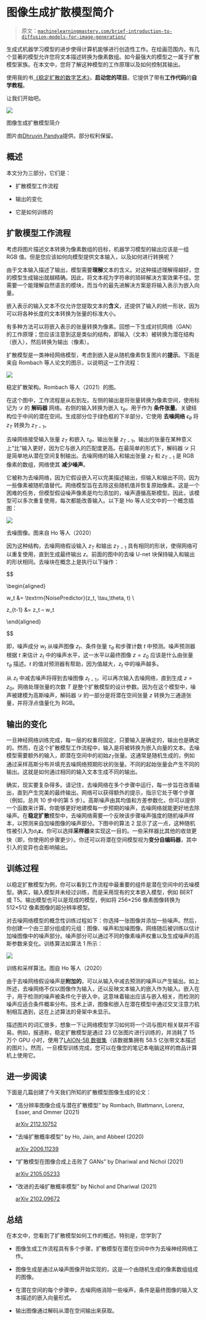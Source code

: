 # 图像生成扩散模型简介

> 原文：[`machinelearningmastery.com/brief-introduction-to-diffusion-models-for-image-generation/`](https://machinelearningmastery.com/brief-introduction-to-diffusion-models-for-image-generation/)

生成式机器学习模型的进步使得计算机能够进行创造性工作。在绘画范围内，有几个显著的模型允许您将文本描述转换为像素数组。如今最强大的模型之一属于扩散模型家族。在本文中，您将了解这种模型的工作原理以及如何控制其输出。

使用我的书[《稳定扩散的数字艺术》](https://machinelearningmastery.com/mastering-digital-art-with-stable-diffusion/)，**启动您的项目**。它提供了带有**工作代码**的**自学教程**。

让我们开始吧。

![](img/0f3ef41aa2051eaf506a110b6bc983fe.png)

图像生成扩散模型简介

图片由[Dhruvin Pandya](https://unsplash.com/photos/a-mountain-covered-in-snow-under-a-cloudy-sky-IXSnNQZ8ufY)提供。部分权利保留。

## 概述

本文分为三部分，它们是：

+   扩散模型工作流程

+   输出的变化

+   它是如何训练的

## 扩散模型工作流程

考虑将图片描述文本转换为像素数组的目标，机器学习模型的输出应该是一组 RGB 值。但是您应该如何向模型提供文本输入，以及如何进行转换呢？

由于文本输入描述了输出，模型需要**理解**文本的含义。对这种描述理解得越好，您的模型生成输出就越精确。因此，将文本视为字符串的琐碎解决方案效果不佳。您需要一个能理解自然语言的模块，而当今的最先进解决方案是将输入表示为嵌入向量。

嵌入表示的输入文本不仅允许您提取文本的**含义**，还提供了输入的统一形状，因为可以将各种长度的文本转换为张量的标准大小。

有多种方法可以将嵌入表示的张量转换为像素。回想一下生成对抗网络（GAN）的工作原理；您应该注意到这是类似的结构，即输入（文本）被转换为潜在结构（嵌入），然后转换为输出（像素）。

扩散模型是一类神经网络模型，考虑到嵌入是从随机像素恢复图片的**提示**。下面是来自 Rombach 等人论文的图示，以说明这一工作流程：

![](img/4b5e0eec24a9e8aca0e6b3943b472e8a.png)

稳定扩散架构。Rombach 等人（2021）的图。

在这个图中，工作流程是从右到左。左侧的输出是将张量转换为像素空间，使用标记为 $\mathcal{D}$ 的 **解码器** 网络。右侧的输入转换为嵌入 $\tau_\theta$，用于作为 **条件张量**。关键结构位于中间的潜在空间。生成部分位于绿色框的下半部分，它使用 **去噪网络** $\epsilon_\theta$ 将 $z_T$ 转换为 $z_{T-1}$。

去噪网络接受输入张量 $z_T$ 和嵌入 $\tau_\theta$，输出张量 $z_{T-1}$。输出的张量在某种意义上“比”输入更好，因为它与嵌入的匹配度更高。在最简单的形式下，解码器 $\mathcal{D}$ 只是简单地从潜在空间复制输出。去噪网络的输入和输出张量 $z_T$ 和 $z_{T-1}$ 是 RGB 像素的数组，网络使其 **减少噪声**。

它被称为去噪网络，因为它假设嵌入可以完美描述输出，但输入和输出不同，因为一些像素被随机值替代。网络模型旨在去除这些随机值并恢复原始像素。这是一个困难的任务，但模型假设噪声像素是均匀添加的，噪声遵循高斯模型。因此，该模型可以多次重复使用，每次都能改善输入。以下是 Ho 等人论文中的一个概念插图：

![](img/22e279186296f5fb5e2121014a67a000.png)

去噪图像。图来自 Ho 等人（2020）

因为这种结构，去噪网络假设输入 $z_T$ 和输出 $z_{T-1}$ 具有相同的形状，使得网络可以重复使用，直到生成最终输出 $z$。前面的图中的去噪 U-net 块保持输入和输出的形状相同。去噪块在概念上是执行以下操作：

$$

\begin{aligned}

w_t &= \textrm{NoisePredictor}(z_t, \tau_\theta, t) \\

z_{t-1} &= z_t – w_t

\end{aligned}

$$

即，噪声成分 $w_t$ 从噪声图像 $z_t$、条件张量 $\tau_\theta$ 和步骤计数 $t$ 中预测。噪声预测器根据 $t$ 来估计 $z_t$ 中的噪声水平，这一水平以最终图像 $z=z_0$ 应该是什么由张量 $\tau_\theta$ 描述。$t$ 的值对预测器有帮助，因为值越大，$z_t$ 中的噪声越多。

从 $z_t$ 中减去噪声将得到去噪图像 $z_{t-1}$，可以再次输入去噪网络，直到生成 $z=z_0$。网络处理张量的次数 $T$ 是整个扩散模型的设计参数。因为在这个模型中，噪声被建模为高斯噪声，解码器 $\mathcal{D}$ 的一部分是将潜在空间张量 $z$ 转换为三通道张量，并将浮点值量化为 RGB。

## 输出的变化

一旦神经网络训练完成，每一层的权重将固定，只要输入是确定的，输出也是确定的。然而，在这个扩散模型工作流程中，输入是将被转换为嵌入向量的文本。去噪模型需要额外的输入，即潜在空间中的初始$z_T$张量。这通常是随机生成的，例如通过采样高斯分布并填充去噪网络预期形状的张量。不同的起始张量会产生不同的输出。这就是如何通过相同的输入文本生成不同的输出。

确实，现实要复杂得多。请记住，去噪网络在多个步骤中运行，每一步旨在改善输出，直到产生完美的最终输出。网络可以获得额外的提示，指示它处于哪个步骤（例如，总共 10 步中的第 5 步）。高斯噪声由其均值和方差参数化，你可以提供一个函数来计算。你能够更好地建模每一步预期的噪声，去噪网络就能更好地去除噪声。在**稳定扩散**模型中，去噪网络需要一个反映该步骤噪声强度的随机噪声样本，以预测来自加噪图像的噪声部分。下图中的算法 2 显示了这一点，这种随机性被引入为$\sigma_t\mathbf{z}$。你可以选择**采样器**来实现这一目的。一些采样器比其他的收敛更快（即，你使用的步骤更少）。你还可以将潜在空间模型视为**变分自编码器**，其中引入的变异也会影响输出。

## 训练过程

以稳定扩散模型为例，你可以看到工作流程中最重要的组件是潜在空间中的去噪模型。确实，输入模型并未经过训练，而是采用现有的文本嵌入模型，例如 BERT 或 T5。输出模型也可以是现成的模型，例如将 256×256 像素图像转换为 512×512 像素图像的超分辨率模型。

对去噪网络模型的概念性训练过程如下：你选择一张图像并添加一些噪声。然后，你创建一个由三部分组成的元组：图像、噪声和加噪图像。网络随后被训练以估计加噪图像中的噪声部分。噪声部分可以通过不同的像素噪声权重以及生成噪声的高斯参数来变化。训练算法如算法 1 所示：

![](img/45877fe1f3934923b63f80b48e3b0d51.png)

训练和采样算法。图自 Ho 等人（2020）

由于去噪网络假设噪声是**附加的**，可以从输入中减去预测的噪声以产生输出。如上所述，去噪网络不仅以图像作为输入，还以反映文本输入的嵌入作为输入。嵌入在于，用于检测的噪声被条件化于嵌入中，这意味着输出应该与嵌入相关，而检测的噪声应适合条件概率分布。技术上讲，图像和嵌入在潜在模型中通过交叉注意力机制相互遇到，这在上述算法的骨架中未显示。

描述图片的词汇很多，想象一下让网络模型学习如何将一个词与图片相关联并不容易。例如，报道称，稳定扩散模型是通过 23 亿张图片进行训练的，并消耗了 15 万个 GPU 小时，使用了[LAION-5B 数据集](https://laion.ai/blog/laion-5b/)（该数据集拥有 58.5 亿张带文本描述的图片）。然而，一旦模型训练完成，您可以在像您的笔记本电脑这样的商品计算机上使用它。

## 进一步阅读

下面是几篇创建了今天我们所知的扩散模型图像生成的论文：

+   “高分辨率图像合成与潜在扩散模型” by Rombach, Blattmann, Lorenz, Esser, and Ommer (2021)

    [arXiv 2112.10752](https://arxiv.org/abs/2112.10752)

+   “去噪扩散概率模型” by Ho, Jain, and Abbeel (2020)

    [arXiv 2006.11239](https://arxiv.org/abs/2006.11239)

+   “扩散模型在图像合成上击败了 GANs” by Dhariwal and Nichol (2021)

    [arXiv 2105.05233](https://arxiv.org/abs/2105.05233)

+   “改进的去噪扩散概率模型” by Nichol and Dhariwal (2021)

    [arXiv 2102.09672](https://arxiv.org/abs/2102.09672)

## 总结

在本文中，您看到了扩散模型如何工作的概述。特别是，您学到了

+   图像生成工作流程具有多个步骤，扩散模型在潜在空间中作为去噪神经网络工作。

+   图像生成是通过从噪声图像开始实现的，这是一个由随机生成的像素数组组成的图像。

+   在潜在空间的每个步骤中，去噪网络消除一些噪声，条件是最终图像的输入文本描述的嵌入向量形式。

+   输出图像通过解码从潜在空间输出来获取。

